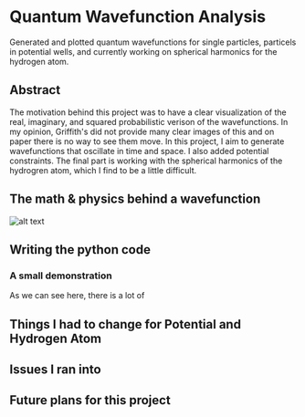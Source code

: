 # Quantum Wavefunction Analysis
Generated and plotted quantum wavefunctions for single particles, particels in potential wells, and currently working on spherical harmonics for the hydrogen atom.

## Abstract 
The motivation behind this project was to have a clear visualization of the real, imaginary, and squared probabilistic verison of the wavefunctions. In my opinion, Griffith's did not provide many clear images of this and on paper there is no way to see them move. In this project, I aim to generate wavefunctions that oscillate in time and space. I also added potential constraints. The final part is working with the spherical harmonics of the hydrogren atom, which I find to be a little difficult. 

## The math & physics behind a wavefunction
![alt text](https://github.com/akhilvreddy/Wavefunction-Analysis/blob/main/version1.png)

## Writing the python code

### A small demonstration

As we can see here, there is a lot of 


## Things I had to change for Potential and Hydrogen Atom

## Issues I ran into

## Future plans for this project







